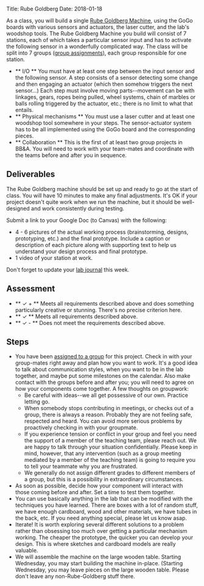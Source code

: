 Title: Rube Goldberg
Date: 2018-01-18

As a class, you will build a single [Rube Goldberg Machine](https://www.youtube.com/watch?v=GOMIBdM6N7Q), using the GoGo boards with various sensors and actuators, the laser cutter, and the lab's woodshop tools. The Rube Goldberg Machine you build will consist of 7 stations, each of which takes a particular sensor input and has to activate the following sensor in a wonderfully complicated way. The class will be split into 7 groups ([group assignments](https://docs.google.com/spreadsheets/d/1JrBcSRAND8GXJ1RaeP9_92pb1GrnbPVVDM7NGh01044/edit?usp=sharing)), each group responsible for one station.

- ** I/O ** You must have at least one step between the input sensor and the following sensor. A step consists of a sensor detecting some change and then engaging an actuator (which then somehow triggers the next sensor...) Each step must involve moving parts--movement can be with linkages, gears, ropes being pulled, wheel systems, chain of marbles or balls rolling triggered by the actuator, etc.; there is no limit to what that entails.
- ** Physical mechanisms ** You must use a laser cutter and at least one woodshop tool somewhere in your steps. The sensor-actuator system has to be all implemented using the GoGo board and the corresponding pieces.
- ** Collaboration ** This is the first of at least two group projects in BB&amp;A. You will need to work with your team-mates and coordinate with the teams before and after you in sequence. 

## Deliverables

The Rube Goldberg machine should be set up and ready to go at the start of class. You will have 10 minutes to make any final adjustments. It's OK if your project doesn't quite work when we run the machine, but it should be well-designed and work consistently during testing.

Submit a link to your Google Doc (to Canvas) with the following:
- 4 - 6 pictures of the actual working process (brainstorming, designs, prototyping, etc.) and the final prototype. Include a caption or description of each picture along with supporting text to help us understand your design process and final prototype.
- 1 video of your station at work.

Don't forget to update your <a href="{filename}/assignments/journal.md">lab journal</a> this week. 

## Assessment

- ** &#10003; + ** Meets all requirements described above and does something particularly creative or stunning. There's no precise criterion here. 
- ** &#10003; ** Meets all requirements described above.
- ** &#10003; - ** Does not meet the requirements described above.

## Steps

- You have been [assigned to a group](https://docs.google.com/spreadsheets/d/1JrBcSRAND8GXJ1RaeP9_92pb1GrnbPVVDM7NGh01044/edit?usp=sharing) for this project. Check in with your group-mates right away and plan how you want to work. It's a good idea to talk about communication styles, when you want to be in the lab together, and maybe put some milestones on the calendar. Also make contact with the groups before and after you; you will need to agree on how your components come together. A few thoughts on groupwork:
    - Be careful with ideas--we all get possessive of our own. Practice letting go. 
    - When somebody stops contributing in meetings, or checks out of a group, there is always a reason. Probably they are not feeling safe, respected and heard. You can avoid more serious problems by proactively checking in with your groupmate. 
    - If you experience tension or conflict in your group and feel you need the support of a member of the teaching team, please reach out. We are happy to talk through your situation confidentially. Please keep in mind, however, that any intervention (such as a group meeting mediated by a member of the teaching team) is going to require you to tell your teammate why you are frustrated. 
    - We generally do not assign different grades to different members of a group, but this is a possibility in extraordinary circumstances.
- As soon as possible, decide how your component will interact with those coming before and after. Set a time to test them together. 
- You can use basically anything in the lab that can be modified with the techniques you have learned. There are boxes with a lot of random stuff, we have enough cardboard, wood and other materials, we have tubes in the back, etc. If you need anything special, please let us know asap.
- Iterate! It is worth exploring several different solutions to a problem rather than obsessing too much over getting a particular mechanism working. The cheaper the prototype, the quicker you can develop your design. This is where sketches and cardboard models are really valuable. 
- We will assemble the machine on the large wooden table. Starting Wednesday, you may start building the machine in-place. (Starting Wednesday, you may leave pieces on the large wooden table. Please don't leave any non-Rube-Goldberg stuff there. 


